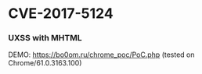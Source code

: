 # CVE-2017-5124
### UXSS with MHTML
DEMO: https://bo0om.ru/chrome_poc/PoC.php (tested on Chrome/61.0.3163.100)
